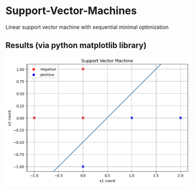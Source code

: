 # Support-Vector-Machines
Linear support vector machine with sequential minimal optimization

## Results (via python matplotlib library)

![graph](results.png)
